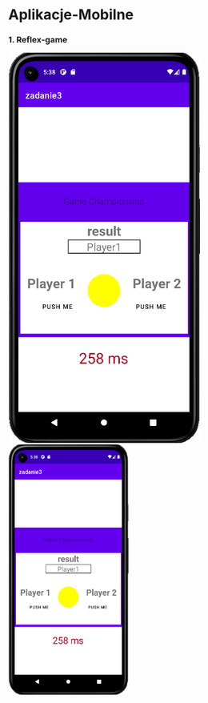 # Aplikacje-Mobilne
### 1. Reflex-game
![](img/1.png)
<img src="img/1.png" alt="Reflex-game" width="240" height="500">
